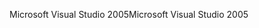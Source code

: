 <span data-ttu-id="8838b-101">Microsoft Visual Studio 2005</span><span class="sxs-lookup"><span data-stu-id="8838b-101">Microsoft Visual Studio 2005</span></span>
